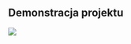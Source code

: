 ## Demonstracja projektu ##
![](https://github.com/KredensKuchenny/dinoGame_for_RP2040_MicroPython/blob/main/demo_compression.gif)
